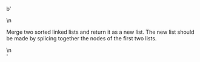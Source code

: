 b'<div class="question-description">\n<p><p>Merge two sorted linked lists and return it as a new list. The new list should be made by splicing together the nodes of the first two lists.</p></p>\n</div>'
